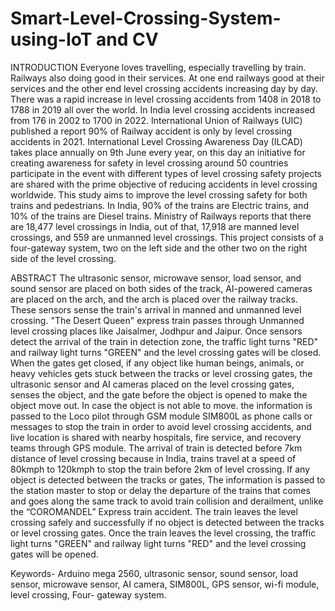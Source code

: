 # Smart-Level-Crossing-System-using-IoT and CV

INTRODUCTION
Everyone loves travelling, especially travelling by train. Railways also doing good in their services. At one end railways good at their services and the other end level crossing accidents increasing day by day. There was a rapid increase in level crossing accidents from 1408 in 2018 to 1788 in 2019 all over the world. In India level crossing accidents increased from 176 in 2002 to 1700 in 2022. International Union of Railways (UIC) published a report 90% of Railway accident is only by level crossing accidents in 2021. International Level Crossing Awareness Day (ILCAD) takes place annually on 9th June every year, on this day an initiative for creating awareness for safety in level crossing around 50 countries participate in the event with different types of level crossing safety projects are shared with the prime objective of reducing accidents in level crossing worldwide. This study aims to improve the level crossing safety for both trains and pedestrians. In India, 90% of the trains are Electric trains, and 10% of the trains are Diesel trains. Ministry of Railways reports that there are 18,477 level crossings in India, out of that, 17,918 are manned level crossings, and 559 are unmanned level crossings. This project consists of a four-gateway system, two on the left side and the other two on the right side of the level crossing.


ABSTRACT
The ultrasonic sensor, microwave sensor, load sensor, and sound sensor are placed on both sides of the track, AI-powered cameras are placed on the arch, and the arch is placed over the railway tracks. These sensors sense the train's arrival in manned and unmanned level crossing. "The Desert Queen" express train passes through Unmanned level crossing places like Jaisalmer, Jodhpur and Jaipur. Once sensors detect the arrival of the train in detection zone, the traffic light turns "RED" and railway light turns "GREEN" and the level crossing gates will be closed. When the gates get closed, if any object like human beings, animals, or heavy vehicles gets stuck between the tracks or level crossing gates, the ultrasonic sensor and AI cameras placed on the level crossing gates, senses the object, and the gate before the object is opened to make the object move out. In case the object is not able to move. the information is passed to the Loco pilot through GSM module SIM800L as phone calls or messages to stop the train in order to avoid level crossing accidents, and live location is shared with nearby hospitals, fire service, and recovery teams through GPS module. The arrival of train is detected before 7km distance of level crossing because in India, trains travel at a speed of 80kmph to 120kmph to stop the train before 2km of level crossing. If any object is detected between the tracks or gates, The information is passed to the station master to stop or delay the departure of the trains that comes and goes along the same track to avoid train collision and derailment, unlike the “COROMANDEL” Express train accident. The train leaves the level crossing safely and successfully if no object is detected between the tracks or level crossing gates. Once the train leaves the level crossing, the traffic light turns "GREEN" and railway light turns "RED" and the level crossing gates will be opened.

Keywords- Arduino mega 2560, ultrasonic sensor, sound sensor, load sensor, microwave sensor, AI camera, SIM800L, GPS sensor, wi-fi module, level crossing, Four- gateway system.  
